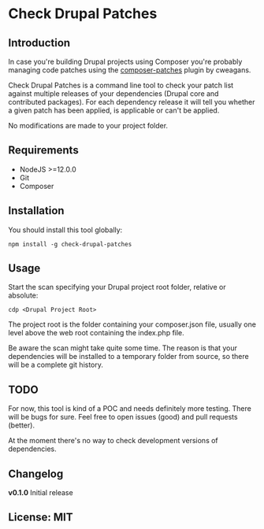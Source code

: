 # Check Drupal Patches

## Introduction

In case you're building Drupal projects using Composer you're probably
managing code patches using the [composer-patches](https://github.com/cweagans/composer-patches)
plugin by cweagans.

Check Drupal Patches is a command line tool to check your patch list against
multiple releases of your dependencies (Drupal core and contributed packages).
For each dependency release it will tell you whether a given patch has been applied,
is applicable or can't be applied.

No modifications are made to your project folder.

## Requirements

* NodeJS >=12.0.0
* Git
* Composer

## Installation

You should install this tool globally:

```
npm install -g check-drupal-patches
```

## Usage

Start the scan specifying your Drupal project root folder, relative or absolute:
```
cdp <Drupal Project Root>
```
The project root is the folder containing your composer.json file, usually
one level above the web root containing the index.php file.

Be aware the scan might take quite some time. The reason is that your
dependencies will be installed to a temporary folder from source, so
there will be a complete git history.

## TODO

For now, this tool is kind of a POC and needs definitely more testing. There will be bugs for sure. Feel free to open issues (good) and pull requests (better).

At the moment there's no way to check development versions of dependencies.

## Changelog

**v0.1.0**
Initial release

## License: MIT